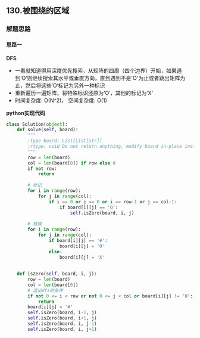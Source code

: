 ## 130.被围绕的区域
### 解题思路
#### 思路一
**DFS**
- 一看就知道得用深度优先搜索，从矩阵的四周（四个边界）开始，如果遇到‘O’则继续搜索其水平或垂直方向，直到遇到不是'O'为止或者跳出矩阵为止，然后将这些’O‘标记为另外一种标识
- 重新遍历一遍矩阵，将特殊标识还原为’O‘，其他的标记为’X‘
- 时间复杂度: O(N^2)， 空间复杂度: O(1)


**python实现代码**
```python
class Solution(object):
    def solve(self, board):
        """
        :type board: List[List[str]]
        :rtype: void Do not return anything, modify board in-place instead.
        """
        row = len(board)
        col = len(board[0]) if row else 0
        if not row:
            return
        
        # 标记
        for i in range(row):
            for j in range(col):
                if i == 0 or j == 0 or i == row-1 or j == col-1:
                    if board[i][j] == 'O':
                        self.isZero(board, i, j)
        
        # 替换
        for i in range(row):
            for j in range(col):
                if board[i][j] == '#':
                    board[i][j] = 'O'
                else:
                    board[i][j] = 'X'
        
        
    def isZero(self, board, i, j):
        row = len(board)
        col = len(board[0])
        # 退出dfs的条件
        if not 0 <= i < row or not 0 <= j < col or board[i][j] != 'O':
            return 
        board[i][j] = '#' 
        self.isZero(board, i-1, j)
        self.isZero(board, i+1, j)
        self.isZero(board, i, j-1)
        self.isZero(board, i, j+1)
        

```

